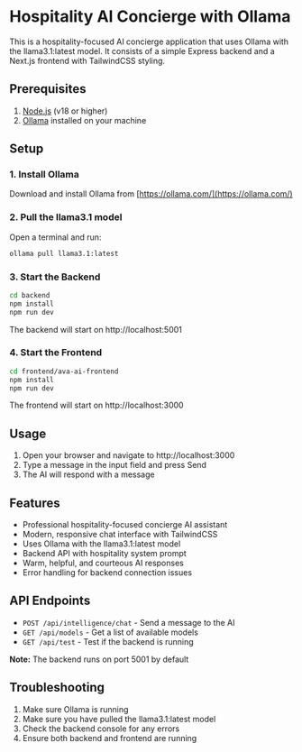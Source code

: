 # Hospitality AI Concierge with Ollama

This is a hospitality-focused AI concierge application that uses Ollama with the llama3.1:latest model. It consists of a simple Express backend and a Next.js frontend with TailwindCSS styling.

## Prerequisites

1. [Node.js](https://nodejs.org/) (v18 or higher)
2. [Ollama](https://ollama.com/) installed on your machine

## Setup

### 1. Install Ollama

Download and install Ollama from [https://ollama.com/](https://ollama.com/)

### 2. Pull the llama3.1 model

Open a terminal and run:

```bash
ollama pull llama3.1:latest
```

### 3. Start the Backend

```bash
cd backend
npm install
npm run dev
```

The backend will start on http://localhost:5001

### 4. Start the Frontend

```bash
cd frontend/ava-ai-frontend
npm install
npm run dev
```

The frontend will start on http://localhost:3000

## Usage

1. Open your browser and navigate to http://localhost:3000
2. Type a message in the input field and press Send
3. The AI will respond with a message

## Features

- Professional hospitality-focused concierge AI assistant
- Modern, responsive chat interface with TailwindCSS
- Uses Ollama with the llama3.1:latest model
- Backend API with hospitality system prompt
- Warm, helpful, and courteous AI responses
- Error handling for backend connection issues

## API Endpoints

- `POST /api/intelligence/chat` - Send a message to the AI
- `GET /api/models` - Get a list of available models
- `GET /api/test` - Test if the backend is running

**Note:** The backend runs on port 5001 by default

## Troubleshooting

1. Make sure Ollama is running
2. Make sure you have pulled the llama3.1:latest model
3. Check the backend console for any errors
4. Ensure both backend and frontend are running
